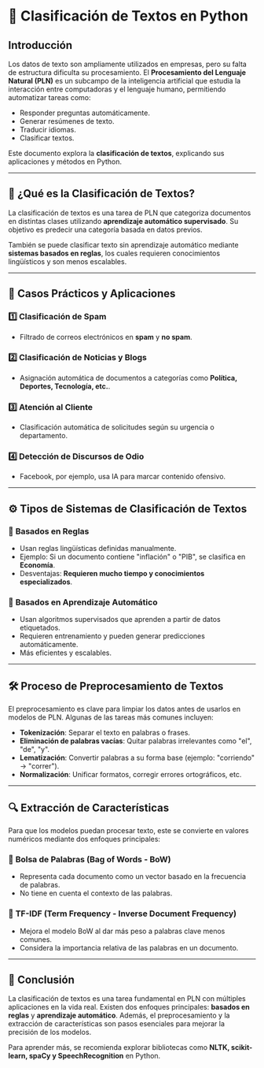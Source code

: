 # 📌 Clasificación de Textos en Python

## Introducción

Los datos de texto son ampliamente utilizados en empresas, pero su falta de estructura dificulta su procesamiento. El **Procesamiento del Lenguaje Natural (PLN)** es un subcampo de la inteligencia artificial que estudia la interacción entre computadoras y el lenguaje humano, permitiendo automatizar tareas como:

- Responder preguntas automáticamente.
- Generar resúmenes de texto.
- Traducir idiomas.
- Clasificar textos.

Este documento explora la **clasificación de textos**, explicando sus aplicaciones y métodos en Python.

---

## 📖 ¿Qué es la Clasificación de Textos?

La clasificación de textos es una tarea de PLN que categoriza documentos en distintas clases utilizando **aprendizaje automático supervisado**. Su objetivo es predecir una categoría basada en datos previos.

También se puede clasificar texto sin aprendizaje automático mediante **sistemas basados en reglas**, los cuales requieren conocimientos lingüísticos y son menos escalables.

---

## 🎯 Casos Prácticos y Aplicaciones

### 1️⃣ **Clasificación de Spam**
   - Filtrado de correos electrónicos en **spam** y **no spam**.

### 2️⃣ **Clasificación de Noticias y Blogs**
   - Asignación automática de documentos a categorías como **Política, Deportes, Tecnología, etc.**.

### 3️⃣ **Atención al Cliente**
   - Clasificación automática de solicitudes según su urgencia o departamento.

### 4️⃣ **Detección de Discursos de Odio**
   - Facebook, por ejemplo, usa IA para marcar contenido ofensivo.

---

## ⚙️ Tipos de Sistemas de Clasificación de Textos

### 📌 **Basados en Reglas**
   - Usan reglas lingüísticas definidas manualmente.
   - Ejemplo: Si un documento contiene "inflación" o "PIB", se clasifica en **Economía**.
   - Desventajas: **Requieren mucho tiempo y conocimientos especializados**.

### 🤖 **Basados en Aprendizaje Automático**
   - Usan algoritmos supervisados que aprenden a partir de datos etiquetados.
   - Requieren entrenamiento y pueden generar predicciones automáticamente.
   - Más eficientes y escalables.

---

## 🛠️ Proceso de Preprocesamiento de Textos

El preprocesamiento es clave para limpiar los datos antes de usarlos en modelos de PLN. Algunas de las tareas más comunes incluyen:

- **Tokenización**: Separar el texto en palabras o frases.
- **Eliminación de palabras vacías**: Quitar palabras irrelevantes como "el", "de", "y".
- **Lematización**: Convertir palabras a su forma base (ejemplo: "corriendo" → "correr").
- **Normalización**: Unificar formatos, corregir errores ortográficos, etc.

---

## 🔍 Extracción de Características

Para que los modelos puedan procesar texto, este se convierte en valores numéricos mediante dos enfoques principales:

### 📌 **Bolsa de Palabras (Bag of Words - BoW)**
   - Representa cada documento como un vector basado en la frecuencia de palabras.
   - No tiene en cuenta el contexto de las palabras.

### 🔢 **TF-IDF (Term Frequency - Inverse Document Frequency)**
   - Mejora el modelo BoW al dar más peso a palabras clave menos comunes.
   - Considera la importancia relativa de las palabras en un documento.

---

## 📌 Conclusión

La clasificación de textos es una tarea fundamental en PLN con múltiples aplicaciones en la vida real. Existen dos enfoques principales: **basados en reglas** y **aprendizaje automático**. Además, el preprocesamiento y la extracción de características son pasos esenciales para mejorar la precisión de los modelos.

Para aprender más, se recomienda explorar bibliotecas como **NLTK, scikit-learn, spaCy y SpeechRecognition** en Python.